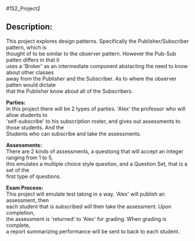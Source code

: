 #152_Project2    

## Description:    
    
This project explores design patterns. Specifically the Publisher/Subscriber pattern, which is  
thought of to be similar to the observer pattern. However the Pub-Sub patten differs in that it   
uses a 'Broker' as an intermediate component abstacting the need to know about other classes  
away from the Publisher and the Subscriber. As to where the observer patten would dictate   
that the Publisher know about all of the Subscribers.  

**Parties:**  
In this project there will be 2 types of parties. 'Alex' the professor who will allow students to   
'self-subscribe' to his subscription roster, and gives out assessments to those students. And the   
Students who can subscribe and take the assessments.   
    
**Assessments:**    
There are 2 kinds of assessments, a questiong that will accept an integer ranging from 1 to 5,   
this emulates a multiple choice style question, and a Question Set, that is a set of the     
first type of questions.    
   
**Exam Process:**    
This project will emulate test taking in a way. 'Alex' will publish an assessment, then     
each student that is subscribed will then take the assessment. Upon completion,    
the assessment is 'returned' to 'Alex' for grading. When grading is complete,     
a report summarizing performance will be sent to back to each student.    